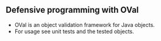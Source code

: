 ## Defensive programming with OVal

* OVal is an object validation framework for Java objects.
* For usage see unit tests and the tested objects.